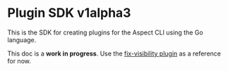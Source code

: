 # Plugin SDK v1alpha3

This is the SDK for creating plugins for the Aspect CLI using the Go language.

This doc is a **work in progress**. Use the
[fix-visibility plugin](/plugins/fix-visibility) as a reference for now.
